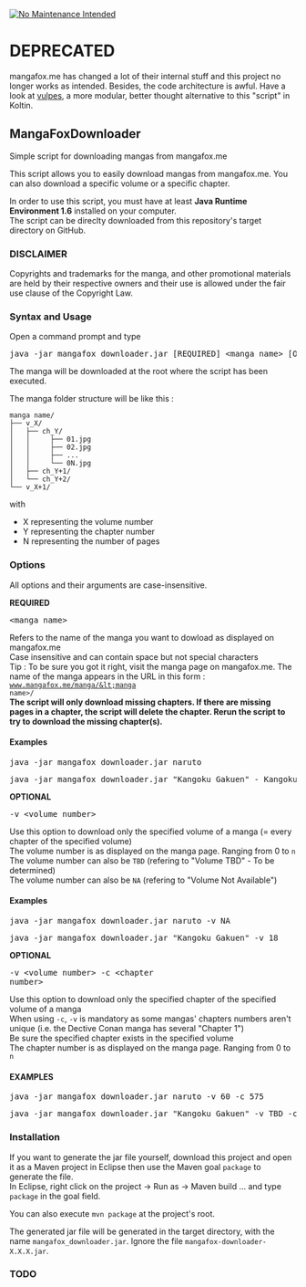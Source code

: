 [![No Maintenance Intended](http://unmaintained.tech/badge.svg)](http://unmaintained.tech/)

<h1>DEPRECATED</h1>

mangafox.me has changed a lot of their internal stuff and this project no longer works as intended. Besides, the code architecture is awful. Have a look at <a href="https://github.com/ChrisKula/vulpes">vulpes</a>, a more modular, better thought alternative to this "script" in Koltin.

<h2>MangaFoxDownloader</h2>
Simple script for downloading mangas from mangafox.me

This script allows you to easily download mangas from mangafox.me. You can also download a specific volume or a specific chapter.

In order to use this script, you must have at least <b>Java Runtime Environment 1.6</b> installed on your computer.<br/>
The script can be direclty downloaded from this repository's target directory on GitHub.

<h3>DISCLAIMER</h3>
Copyrights and trademarks for the manga, and other promotional materials are held by their respective owners and their use is allowed under the fair use clause of the Copyright Law. 

<h3>Syntax and Usage</h3>

Open a command prompt and type
<pre>java -jar mangafox_downloader.jar [REQUIRED] &lt;manga name&gt; [OPTIONAL] -v &lt;volume number&gt; -c &lt;chapitre number&gt;</pre>

The manga will be downloaded at the root where the script has been executed.

The manga folder structure will be like this :

```
manga name/
├── v_X/
│   ├── ch_Y/
│   │     ├── 01.jpg
│   │     ├── 02.jpg
│   │     ├── ...
│   │     └── 0N.jpg
│   ├── ch_Y+1/
│   └── ch_Y+2/
└── v_X+1/
```
with
- X representing the volume number
- Y representing the chapter number
- N representing the number of pages

<h3>Options</h3>
All options and their arguments are case-insensitive.

<b>REQUIRED</b> <pre>&lt;manga name&gt;</pre>
Refers to the name of the manga you want to dowload as displayed on mangafox.me<br/>
Case insensitive and can contain space but not special characters<br/>
Tip : To be sure you got it right, visit the manga page on mangafox.me. The name of the manga appears in the URL in this form : <code>www.mangafox.me/manga/&lt;manga name&gt;/</code></br>
<b>The script will only download missing chapters. If there are missing pages in a chapter, the script will delete the chapter. 
Rerun the script to try to download the missing chapter(s).</b>


<h4>Examples</h4>
<pre>java -jar mangafox_downloader.jar naruto</pre>
<pre>java -jar mangafox_downloader.jar "Kangoku Gakuen" - Kangoku Gakuen refers to Prison School</pre>


<b>OPTIONAL</b><pre>-v &lt;volume number&gt;</pre>
Use this option to download only the specified volume of a manga (= every chapter of the specified volume)<br/>
The volume number is as displayed on the manga page. Ranging from 0 to <code>n</code><br/>
The volume number can also be <code>TBD</code> (refering to "Volume TBD" - To be determined)<br/>
The volume number can also be <code>NA</code> (refering to "Volume Not Available")<br/>

<h4>Examples</h4>
<pre>java -jar mangafox_downloader.jar naruto -v NA</pre>
<pre>java -jar mangafox_downloader.jar "Kangoku Gakuen" -v 18</pre>


<b>OPTIONAL</b><pre>-v &lt;volume number&gt; -c &lt;chapter number&gt;</pre>
Use this option to download only the specified chapter of the specified volume of a manga<br/>
When using <code>-c</code>, <code>-v</code> is mandatory as some mangas' chapters numbers aren't unique (i.e. the Dective Conan manga has several "Chapter 1")<br/>
Be sure the specified chapter exists in the specified volume<br/>
The chapter number is as displayed on the manga page. Ranging from 0 to <code>n</code>

<h4>EXAMPLES</h4>
<pre>java -jar mangafox_downloader.jar naruto -v 60 -c 575</pre>
<pre>java -jar mangafox_downloader.jar "Kangoku Gakuen" -v TBD -c 197</pre>

<h3>Installation</h3>
If you want to generate the jar file yourself, download this project and open it as a Maven project in Eclipse then use the Maven goal <code>package</code> to generate the file.<br/>
In Eclipse, right click on the project -> Run as -> Maven build ... and type <code>package</code> in the goal field.

You can also execute <code>mvn package</code> at the project's root.

The generated jar file will be generated in the target directory, with the name <code>mangafox_downloader.jar</code>. Ignore the file <code>mangafox-downloader-X.X.X.jar</code>.

<h3>TODO</h3>
<ul>
</ul>
